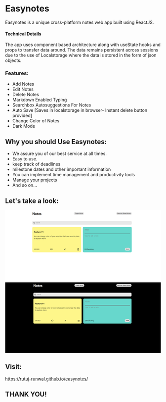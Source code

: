 # Easynotes

Easynotes is a unique cross-platform notes web app built using ReactJS.

#### Technical Details
The app uses component based architecture along with useState hooks and props to transfer data around.
The data remains persistent across sessions due to the use of Localstorage where the data is stored in the form of json objects.

### Features:
- Add Notes
- Edit Notes
- Delete Notes
- Markdown Enabled Typing
- Searchbox Autosuggestions For Notes
- Auto Save [Saves in localstorage in browser- Instant delete button provided]
- Change Color of Notes
- Dark Mode

## Why you should Use Easynotes:
- We assure you of our best service at all times.
- Easy to use.
- keep track of deadlines
- milestone dates and other important information
- You can implement time management and productivity tools
- Manage your projects
- And so on...

## Let's take a look:
![Light Mode](./assests/demo_1.png)
<br/>
![Dark Mode](./assests/demo_2.png)

## Visit: 
https://rutuj-runwal.github.io/easynotes/

## THANK YOU!


